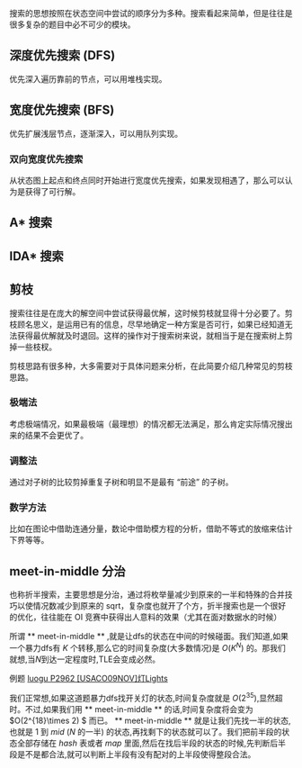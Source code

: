 搜索的思想按照在状态空间中尝试的顺序分为多种。搜索看起来简单，但是往往是很多复杂的题目中必不可少的模块。

## 深度优先搜索 (DFS)

优先深入遍历靠前的节点，可以用堆栈实现。

## 宽度优先搜索 (BFS)

优先扩展浅层节点，逐渐深入，可以用队列实现。

### 双向宽度优先搜索

从状态图上起点和终点同时开始进行宽度优先搜索，如果发现相遇了，那么可以认为是获得了可行解。

## A\* 搜索

## IDA\* 搜索

## 剪枝

搜索往往是在庞大的解空间中尝试获得最优解，这时候剪枝就显得十分必要了。剪枝顾名思义，是运用已有的信息，尽早地确定一种方案是否可行，如果已经知道无法获得最优解就及时退回。这样的操作对于搜索树来说，就相当于是在搜索树上剪掉一些枝杈。

剪枝思路有很多种，大多需要对于具体问题来分析，在此简要介绍几种常见的剪枝思路。

### 极端法

考虑极端情况，如果最极端（最理想）的情况都无法满足，那么肯定实际情况搜出来的结果不会更优了。

### 调整法

通过对子树的比较剪掉重复子树和明显不是最有 “前途” 的子树。

### 数学方法

比如在图论中借助连通分量，数论中借助模方程的分析，借助不等式的放缩来估计下界等等。

## meet-in-middle 分治

也称折半搜索，主要思想是分治，通过将枚举量减少到原来的一半和特殊的合并技巧以使情况数减少到原来的 sqrt，复杂度也就开了个方，折半搜索也是一个很好的优化，往往能在 OI 竞赛中获得出人意料的效果（尤其在面对数据水的时候）

所谓 ** meet-in-middle ** ,就是让dfs的状态在中间的时候碰面。我们知道,如果一个暴力dfs有 $K$ 个转移,那么它的时间复杂度(大多数情况)是 $O(K^N)$ 的。那我们就想,当$N$到达一定程度时,TLE会变成必然。

例题 [luogu P2962 \[USACO09NOV\]灯Lights](https://www.luogu.org/problemnew/show/P2962)

我们正常想,如果这道题暴力dfs找开关灯的状态,时间复杂度就是 $O(2^{35})$,显然超时。不过,如果我们用 ** meet-in-middle ** 的话,时间复杂度将会变为 $O(2^{18}\\times 2) $ 而已。
 ** meet-in-middle ** 就是让我们先找一半的状态,也就是 $1$ 到 $mid$ ($N$ 的一半) 的状态,再找剩下的状态就可以了。我们把前半段的状态全部存储在 $hash$ 表或者 $map$ 里面,然后在找后半段的状态的时候,先判断后半段是不是都合法,就可以判断上半段有没有配对的上半段使得整段合法。
